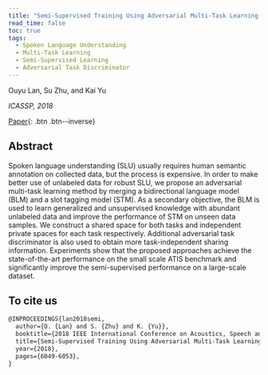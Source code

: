```yaml
---
title: "Semi-Supervised Training Using Adversarial Multi-Task Learning for Spoken Language Understanding"
read_time: false
toc: true
tags:
  - Spoken Language Understanding
  - Multi-Task Learning
  - Semi-Supervised Learning
  - Adversarial Task Discriminator
---
```


Ouyu Lan, Su Zhu, and Kai Yu

*ICASSP, 2018*

[Paper](https://speechlab.sjtu.edu.cn/papers/oyl11-lan-icassp18.pdf){: .btn .btn--inverse}

## Abstract
Spoken language understanding (SLU) usually requires human semantic annotation on collected data, but the process is expensive. In order to make better use of unlabeled data for robust SLU, we propose an adversarial multi-task learning method by merging a bidirectional language model (BLM) and a slot tagging model (STM). As a secondary objective, the BLM is used to learn generalized and unsupervised knowledge with abundant unlabeled data and improve the performance of STM on unseen data samples. We construct a shared space for both tasks and independent private spaces for each task respectively. Additional adversarial task discriminator is also used to obtain more task-independent sharing information. Experiments show that the proposed approaches achieve the state-of-the-art performance on the small scale ATIS benchmark and significantly improve the semi-supervised performance on a large-scale dataset.

## To cite us
```markdown
@INPROCEEDINGS{lan2018semi,
  author={O. {Lan} and S. {Zhu} and K. {Yu}},
  booktitle={2018 IEEE International Conference on Acoustics, Speech and Signal Processing (ICASSP)}, 
  title={Semi-Supervised Training Using Adversarial Multi-Task Learning for Spoken Language Understanding}, 
  year={2018},
  pages={6049-6053},
}
```